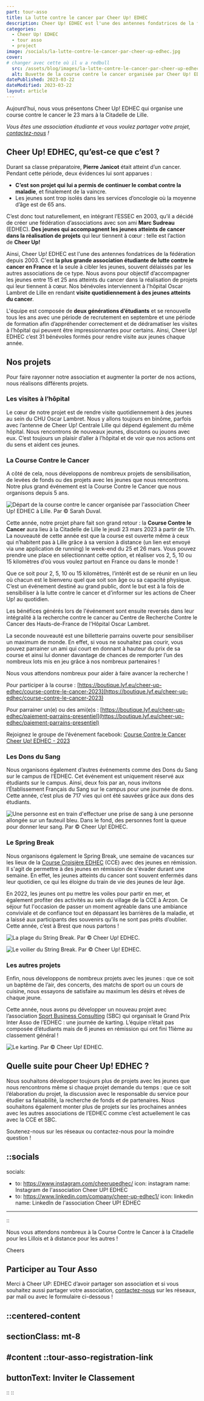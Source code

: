 ```yaml
---
part: tour-asso
title: La lutte contre le cancer par Cheer Up! EDHEC
description: Cheer Up! EDHEC est l'une des antennes fondatrices de la fédération depuis 2003. C'est la plus grande association étudiante de lutte contre le cancer en France et la seule à cibler les jeunes, souvent délaissés par les autres associations de ce type. Leur objectif est d’accompagner les jeunes entre 15 et 25 ans atteints du cancer dans la réalisation de projets qui leur tiennent à cœur.
categories:
  - Cheer Up! EDHEC
  - tour asso
  - project
image: /socials/la-lutte-contre-le-cancer-par-cheer-up-edhec.jpg
cover:
# changer avec cette où il u a redbull
  src: /assets/blog/images/la-lutte-contre-le-cancer-par-cheer-up-edhec/cover.webp
  alt: Buvette de la course contre le cancer organisée par Cheer Up! EDHEC à Lille. Par © Sarah Duval.
datePublished: 2023-03-22
dateModified: 2023-03-22
layout: article
---
```


Aujourd’hui, nous vous présentons Cheer Up! EDHEC qui organise une course contre le cancer le 23 mars à la Citadelle de Lille.

*Vous êtes une association étudiante et vous voulez partager votre projet, [contactez-nous](/nous-contacter) !*

## Cheer Up! EDHEC, qu’est-ce que c’est ?

Durant sa classe préparatoire, **Pierre Janicot** était atteint d’un cancer. Pendant cette période, deux évidences lui sont apparues :

- **C’est son projet qui lui a permis de continuer le combat contre la maladie**, et finalement de la vaincre.
- Les jeunes sont trop isolés dans les services d’oncologie où la moyenne d’âge est de 65 ans.

C’est donc tout naturellement, en intégrant l’ESSEC en 2003, qu’il a décidé de créer une fédération d’associations avec son ami **Marc Sudreau** (EDHEC). **Des jeunes qui accompagnent les jeunes atteints de cancer dans la réalisation de projets** qui leur tiennent à cœur : telle est l’action de **Cheer Up!**

Ainsi, Cheer Up! EDHEC est l'une des antennes fondatrices de la fédération depuis 2003. C'est **la plus grande association étudiante de lutte contre le cancer en France** et la seule à cibler les jeunes, souvent délaissés par les autres associations de ce type. Nous avons pour objectif d’accompagner les jeunes entre 15 et 25 ans atteints du cancer dans la réalisation de projets qui leur tiennent à cœur. Nos bénévoles interviennent à l'hôpital Oscar Lambret de Lille en rendant **visite quotidiennement à des jeunes atteints du cancer**.

L'équipe est composée de **deux générations d’étudiants** et se renouvelle tous les ans avec une période de recrutement en septembre et une période de formation afin d’appréhender correctement et de dédramatiser les visites à l’hôpital qui peuvent être impressionnantes pour certains. Ainsi, Cheer Up! EDHEC c’est 31 bénévoles formés pour rendre visite aux jeunes chaque année.

## Nos projets

Pour faire rayonner notre association et augmenter la porter de nos actions, nous réalisons différents projets.

### Les visites à l’hôpital

Le cœur de notre projet est de rendre visite quotidiennement à des jeunes au sein du CHU Oscar Lambret. Nous y allons toujours en binôme, parfois avec l’antenne de Cheer Up! Centrale Lille qui dépend également du même hôpital. Nous rencontrons de nouveaux jeunes, discutons ou jouons avec eux. C’est toujours un plaisir d’aller à l’hôpital et de voir que nos actions ont du sens et aident ces jeunes.

### La Course Contre le Cancer

A côté de cela, nous développons de nombreux projets de sensibilisation, de levées de fonds ou des projets avec les jeunes que nous rencontrons. Notre plus grand événement est la Course Contre le Cancer que nous organisons depuis 5 ans.

![Départ de la course contre le cancer organisée par l'association Cheer Up! EDHEC à Lille. Par © Sarah Duval.](/assets/blog/images/la-lutte-contre-le-cancer-par-cheer-up-edhec/la-course-contre-le-cancer.webp)

Cette année, notre projet phare fait son grand retour : la **Course Contre le Cancer** aura lieu à la Citadelle de Lille le jeudi 23 mars 2023 à partir de 17h. La nouveauté de cette année est que la course est ouverte même à ceux qui n’habitent pas à Lille grâce à sa version à distance (un lien est envoyé via une application de running) le week-end du 25 et 26 mars. Vous pouvez prendre une place en sélectionnant cette option, et réaliser vos 2, 5, 10 ou 15 kilomètres d’où vous voulez partout en France ou dans le monde !

Que ce soit pour 2, 5, 10 ou 15 kilomètres, l’intérêt est de se réunir en un lieu où chacun est le bienvenu quel que soit son âge ou sa capacité physique. C’est un événement destiné au grand public, dont le but est à la fois de sensibiliser à la lutte contre le cancer et d’informer sur les actions de Cheer Up! au quotidien.

Les bénéfices générés lors de l'événement sont ensuite reversés dans leur intégralité à la recherche contre le cancer au Centre de Recherche Contre le Cancer des Hauts-de-France de l'Hôpital Oscar Lambret.

La seconde nouveauté est une billetterie parrains ouverte pour sensibiliser un maximum de monde. En effet, si vous ne souhaitez pas courir, vous pouvez parrainer un ami qui court en donnant à hauteur du prix de sa course et ainsi lui donner davantage de chances de remporter l’un des nombreux lots mis en jeu grâce à nos nombreux partenaires !

Nous vous attendons nombreux pour aider à faire avancer la recherche !

Pour participer à la course : [https://boutique.lyf.eu/cheer-up-edhec/course-contre-le-cancer-2023](https://boutique.lyf.eu/cheer-up-edhec/course-contre-le-cancer-2023)

Pour parrainer un(e) ou des ami(e)s : [https://boutique.lyf.eu/cheer-up-edhec/paiement-parrains-presentiel](https://boutique.lyf.eu/cheer-up-edhec/paiement-parrains-presentiel)

Rejoignez le groupe de l’événement facebook: [Course Contre le Cancer Cheer Up! EDHEC - 2023](https://www.facebook.com/events/549709100286601)

### Les Dons du Sang

Nous organisons également d’autres événements comme des Dons du Sang sur le campus de l’EDHEC. Cet événement est uniquement réservé aux étudiants sur le campus. Ainsi, deux fois par an, nous invitons l’Établissement Français du Sang sur le campus pour une journée de dons. Cette année, c’est plus de 717 vies qui ont été sauvées grâce aux dons des étudiants.

![Une personne est en train d'effectuer une prise de sang à une personne allongée sur un fauteuil bleu. Dans le fond, des personnes font la queue pour donner leur sang. Par © Cheer Up! EDHEC.](/assets/blog/images/la-lutte-contre-le-cancer-par-cheer-up-edhec/les-dons-du-sang.webp)

### Le Spring Break 

Nous organisons également le Spring Break, une semaine de vacances sur les lieux de la [Course Croisière EDHEC](https://cce.fr/) (CCE) avec des jeunes en rémission. Il s'agit de permettre à des jeunes en rémission de s'évader durant une semaine. En effet, les jeunes atteints du cancer sont souvent enfermés dans leur quotidien, ce qui les éloigne du train de vie des jeunes de leur âge.

En 2022, les jeunes ont pu mettre les voiles pour partir en mer, et également profiter des activités au sein du village de la CCE à Arzon. Ce séjour fut l'occasion de passer un moment agréable dans une ambiance conviviale et de confiance tout en dépassant les barrières de la maladie, et a laissé aux participants des souvenirs qu’ils ne sont pas prêts d’oublier. Cette année, c’est à Brest que nous partons !

![La plage du String Break. Par © Cheer Up! EDHEC.](/assets/blog/images/la-lutte-contre-le-cancer-par-cheer-up-edhec/la-plage-du-spring-break.webp)

![Le voilier du String Break. Par © Cheer Up! EDHEC.](/assets/blog/images/la-lutte-contre-le-cancer-par-cheer-up-edhec/le-voilier-du-spring-break.webp)

### Les autres projets

Enfin, nous développons de nombreux projets avec les jeunes : que ce soit un baptême de l’air, des concerts, des matchs de sport ou un cours de cuisine, nous essayons de satisfaire au maximum les désirs et rêves de chaque jeune.

Cette année, nous avons pu développer un nouveau projet avec l’association [Sport Business Consulting](https://www.sportbc.net/) (SBC) qui organisait le Grand Prix Inter Asso de l’EDHEC : une journée de karting. L’équipe n’était pas composée d’étudiants mais de 6 jeunes en rémission qui ont fini 11ième au classement général !

![Le karting. Par © Cheer Up! EDHEC.](/assets/blog/images/la-lutte-contre-le-cancer-par-cheer-up-edhec/la-journee-karting.webp)

## Quelle suite pour Cheer Up! EDHEC ?

Nous souhaitons développer toujours plus de projets avec les jeunes que nous rencontrons même si chaque projet demande du temps : que ce soit l’élaboration du projet, la discussion avec le responsable du service pour étudier sa faisabilité, la recherche de fonds et de partenaires. Nous souhaitons également monter plus de projets sur les prochaines années avec les autres associations de l’EDHEC comme c’est actuellement le cas avec la CCE et SBC.

Soutenez-nous sur les réseaux ou contactez-nous pour la moindre question !

::socials
---
socials:
  - to: https://www.instagram.com/cheerupedhec/
    icon: instagram
    name: Instagram de l'association Cheer UP! EDHEC
  - to: https://www.linkedin.com/company/cheer-up-edhec1/
    icon: linkedin
    name: LinkedIn de l'association Cheer UP! EDHEC
---
::

Nous vous attendons nombreux à la Course Contre le Cancer à la Citadelle pour les Lillois et à distance pour les autres !

Cheers

## Participer au Tour Asso

Merci à Cheer UP: EDHEC d’avoir partager son association et si vous souhaitez aussi partager votre association, [contactez-nous](/nous-contacter) sur les réseaux, par mail ou avec le formulaire ci-dessous !

::centered-content
---
sectionClass: mt-8
---
#content
  ::tour-asso-registration-link
  ---
  buttonText: Inviter le Classement
  ---
  ::
::
